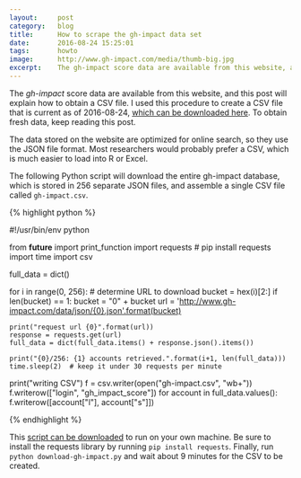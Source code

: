 ```yaml
---
layout:     post
category:   blog
title:      How to scrape the gh-impact data set
date:       2016-08-24 15:25:01
tags:       howto
image:      http://www.gh-impact.com/media/thumb-big.jpg
excerpt:    The gh-impact score data are available from this website, and this post will explain how to obtain a CSV file.  I used this procedure to create a CSV file that is current as of 2016-08-24, which can be downloaded here.  To obtain fresh data, keep reading this post.
---
```


The *gh-impact* score data are available from this website, and this post will explain how to obtain a CSV file.  I used this procedure to create a CSV file that is current as of 2016-08-24, [which can be downloaded here](/media/scrape-gh-impact/gh-impact-2016-08-24.csv.gz).  To obtain fresh data, keep reading this post.

The data stored on the website are optimized for online search, so they use the JSON file format.  Most researchers would probably prefer a CSV, which is much easier to load into R or Excel.

The following Python script will download the entire gh-impact database, which is stored in 256 separate JSON files, and assemble a single CSV file called `gh-impact.csv`.

{% highlight python %}

#!/usr/bin/env python

from __future__ import print_function
import requests  # pip install requests
import time
import csv

full_data = dict()

for i in range(0, 256):
    # determine URL to download
    bucket = hex(i)[2:]
    if len(bucket) == 1:
        bucket = "0" + bucket
    url = 'http://www.gh-impact.com/data/json/{0}.json'.format(bucket)

    print("request url {0}".format(url))
    response = requests.get(url)
    full_data = dict(full_data.items() + response.json().items())

    print("{0}/256: {1} accounts retrieved.".format(i+1, len(full_data)))
    time.sleep(2)  # keep it under 30 requests per minute

print("writing CSV")
f = csv.writer(open("gh-impact.csv", "wb+"))
f.writerow(["login", "gh_impact_score"])
for account in full_data.values():
    f.writerow([account["l"], account["s"]])

{% endhighlight %}

This [script can be downloaded](/media/scrape-gh-impact/download-gh-impact.py) to run on your own machine.  Be sure to install the requests library by running `pip install requests`.  Finally, run `python download-gh-impact.py` and wait about 9 minutes for the CSV to be created.

